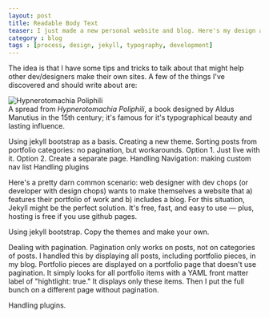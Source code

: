 ```yaml
---
layout: post
title: Readable Body Text
teaser: I just made a new personal website and blog. Here's my design and development process. Are you interested? Cool. Because that's how we roll, or at least how I roll. I roll with a lot of process and text and lorem ipsum dolor sit amet.
category : blog
tags : [process, design, jekyll, typography, development]
---
```


<p class="intro">The idea is that I have some tips and tricks to talk about that might help other dev/designers make their own sites. A few of the things I've discovered and should write about are:</p>

<div class="large-pic">
  <img src="{{ site.url }}/assets/images/aldus/aldus-codex-1000.jpg" title="Hypnerotomachia Poliphili">
  <div class="caption">A spread from <em>Hypnerotomachia Poliphili</em>, a book designed by Aldus Manutius in the 15th century; it's famous for it's typographical beauty and lasting influence. </div>
</div>

Using jekyll bootstrap as a basis. Creating a new theme. Sorting posts from portfolio categories: no pagination, but workarounds. Option 1. Just live with it. Option 2. Create a separate page. Handling Navigation: making custom nav list Handling plugins

Here's a pretty darn common scenario: web designer with dev chops (or developer with design chops) wants to make themselves a website that a) features their portfolio of work and b) includes a blog. For this situation, Jekyll might be the perfect solution. It's free, fast, and easy to use — plus, hosting is free if you use github pages.

Using jekyll bootstrap. Copy the themes and make your own.

Dealing with pagination. Pagination only works on posts, not on categories of posts. I handled this by displaying all posts, including portfolio pieces, in my blog. Portfolio pieces are displayed on a portfolio page that doesn't use pagination. It simply looks for all portfolio items with a YAML front matter label of "hightlight: true." It displays only these items. Then I put the full bunch on a different page without pagination. 

Handling plugins. 

